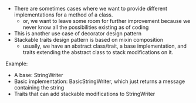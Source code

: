 - There are sometimes cases where we want to provide different implementations for a method of a class.
  - or, we want to leave some room for further improvement because we never know all the possibilities existing as of coding
- This is another use case of decorator design pattern
- Stackable traits design pattern is based on mixin composition
  - usually, we have an abstract class/trait, a base implementation, and traits extending the abstract class to stack modifications on it.

Example: 
- A base: StringWriter
- Basic implementation: BasicStringWriter, which just returns a message containing the string
- Traits that can add stackable modifications to StringWriter